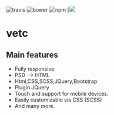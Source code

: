 ![travis](https://travis-ci.org/sachinchoolur/lightGallery.svg?branch=master)
![bower](https://img.shields.io/bower/v/lightgallery.svg)
![npm](https://img.shields.io/npm/v/lightgallery.svg)
[![](https://data.jsdelivr.com/v1/package/npm/lightgallery/badge)
# vetc

Main features
---

* Fully responsive
* PSD --> HTML
* Html,CSS,SCSS,JQuery,Bootstrap
* Plugin JQuery
* Touch and support for mobile devices.
* Easily customizable via CSS (SCSS)
* And many more.

